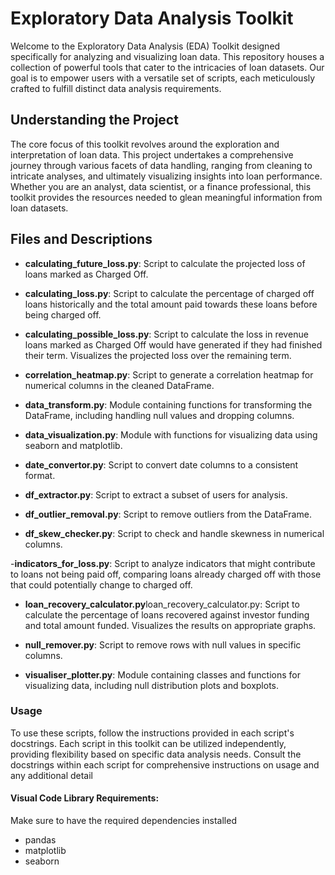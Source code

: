 # Exploratory Data Analysis Toolkit 

Welcome to the Exploratory Data Analysis (EDA) Toolkit designed specifically for analyzing and visualizing loan data. This repository houses a collection of powerful tools that cater to the intricacies of loan datasets. Our goal is to empower users with a versatile set of scripts, each meticulously crafted to fulfill distinct data analysis requirements.

## Understanding the Project
The core focus of this toolkit revolves around the exploration and interpretation of loan data. This project undertakes a comprehensive journey through various facets of data handling, ranging from cleaning to intricate analyses, and ultimately visualizing insights into loan performance. Whether you are an analyst, data scientist, or a finance professional, this toolkit provides the resources needed to glean meaningful information from loan datasets.

## Files and Descriptions

- **calculating_future_loss.py**: Script to calculate the projected loss of loans marked as Charged Off.

- **calculating_loss.py**: Script to calculate the percentage of charged off loans historically and the total amount paid towards these loans before being charged off.

- **calculating_possible_loss.py**: Script to calculate the loss in revenue loans marked as Charged Off would have generated if they had finished their term. Visualizes the projected loss over the remaining term.

- **correlation_heatmap.py**: Script to generate a correlation heatmap for numerical columns in the cleaned DataFrame.

- **data_transform.py**: Module containing functions for transforming the DataFrame, including handling null values and dropping columns.

- **data_visualization.py**: Module with functions for visualizing data using seaborn and matplotlib.

- **date_convertor.py**: Script to convert date columns to a consistent format.

- **df_extractor.py**: Script to extract a subset of users for analysis.

- **df_outlier_removal.py**: Script to remove outliers from the DataFrame.

- **df_skew_checker.py**: Script to check and handle skewness in numerical columns.
  
-**indicators_for_loss.py**: Script to analyze indicators that might contribute to loans not being paid off, comparing loans already charged off with those that could potentially change to charged off.

- **loan_recovery_calculator.py**loan_recovery_calculator.py: Script to calculate the percentage of loans recovered against investor funding and total amount funded. Visualizes the results on appropriate graphs.

- **null_remover.py**: Script to remove rows with null values in specific columns.

- **visualiser_plotter.py**: Module containing classes and functions for visualizing data, including null distribution plots and boxplots.

### Usage 
To use these scripts, follow the instructions provided in each script's docstrings. 
Each script in this toolkit can be utilized independently, providing flexibility based on specific data analysis needs. Consult the docstrings within each script for comprehensive instructions on usage and any additional detail



#### Visual Code Library Requirements:   
Make sure to have the required dependencies installed
- pandas 
- matplotlib
- seaborn

